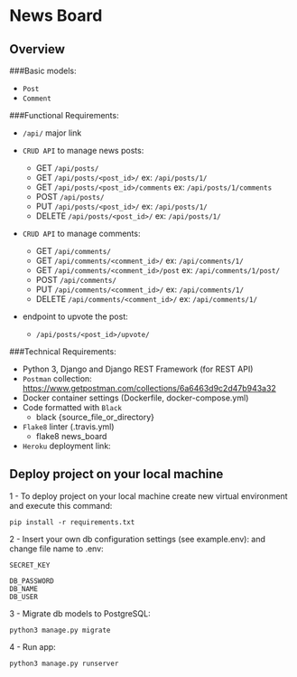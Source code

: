 # News Board

## Overview
###Basic models:<br />
- `Post`
- `Comment`

###Functional Requirements:<br />
- `/api/` major link

- `CRUD API` to manage news posts:
    - GET `/api/posts/` 
    - GET `/api/posts/<post_id>/` ex: `/api/posts/1/`
    - GET `/api/posts/<post_id>/comments` ex: `/api/posts/1/comments`
    - POST `/api/posts/`
    - PUT `/api/posts/<post_id>/` ex: `/api/posts/1/`
    - DELETE `/api/posts/<post_id>/` ex: `/api/posts/1/`
    
- `CRUD API` to manage comments:
    - GET `/api/comments/` 
    - GET `/api/comments/<comment_id>/` ex: `/api/comments/1/`
    - GET `/api/comments/<comment_id>/post` ex: `/api/comments/1/post/`
    - POST `/api/comments/`
    - PUT `/api/comments/<comment_id>/` ex: `/api/comments/1/`
    - DELETE `/api/comments/<comment_id>/` ex: `/api/comments/1/`
    
-  endpoint to upvote the post:
    - `/api/posts/<post_id>/upvote/`
    
###Technical Requirements:<br />
- Python 3, Django and Django REST Framework (for REST API)
- `Postman` collection:
    https://www.getpostman.com/collections/6a6463d9c2d47b943a32
- Docker container settings (Dockerfile, docker-compose.yml)
- Code formatted with `Black`
    - black {source_file_or_directory}
- `Flake8` linter (.travis.yml)
    - flake8 news_board
- `Heroku` deployment link:

## Deploy project on your local machine

1 - To deploy project on your local machine create new virtual environment and execute this command:

`pip install -r requirements.txt`

2 - Insert your own db configuration settings (see example.env):
and change file name to .env:

`SECRET_KEY`<br />

`DB_PASSWORD`<br />
`DB_NAME`<br />
`DB_USER`<br />

3 - Migrate db models to PostgreSQL:

`python3 manage.py migrate`

4 - Run app:

`python3 manage.py runserver`